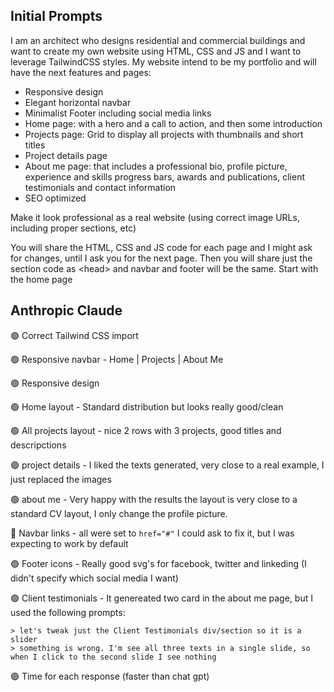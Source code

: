 ## Initial Prompts

I am an architect who designs residential and commercial buildings and want to create my own website using HTML, CSS and JS and I want to leverage TailwindCSS styles. My website intend to be my portfolio and will have the next features and pages:

- Responsive design
- Elegant horizontal navbar
- Minimalist Footer including social media links
- Home page: with a hero and a call to action, and then some introduction
- Projects page: Grid to display all projects with thumbnails and short titles
- Project details page
- About me page: that includes a professional bio, profile picture, experience and skills progress bars, awards and publications, client testimonials and contact information
- SEO optimized

Make it look professional as a real website (using correct image URLs, including proper sections, etc)

You will share the HTML, CSS and JS code for each page and I might ask for changes, until I ask you for the next page. Then you will share just the section code as \<head> and navbar and footer will be the same. Start with the home page

## Anthropic Claude

🟢 Correct Tailwind CSS import

🟢 Responsive navbar - Home | Projects | About Me

🟢 Responsive design

🟢 Home layout - Standard distribution but looks really good/clean

🟢 All projects layout - nice 2 rows with 3 projects, good titles and descripctions

🟢 project details - I liked the texts generated, very close to a real example, I just replaced the images

🟢 about me - Very happy with the results the layout is very close to a standard CV layout, I only change the profile picture.

🔴 Navbar links - all were set to `href="#"` I could ask to fix it, but I was expecting to work by default

🟢 Footer icons - Really good svg's for facebook, twitter and linkeding (I didn't specify which social media I want)

🟢 Client testimonials - It genereated two card in the about me page, but I used the following prompts:

```
> let's tweak just the Client Testimonials div/section so it is a slider
> something is wrong. I'm see all three texts in a single slide, so when I click to the second slide I see nothing
```

🟢 Time for each response (faster than chat gpt)
